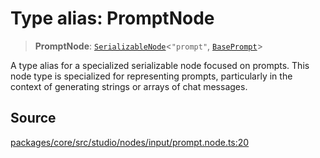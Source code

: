 # Type alias: PromptNode

> **PromptNode**: [`SerializableNode`](../../../interfaces/SerializableNode.md)\<`"prompt"`, [`BasePrompt`](../../../../../events/input/load/prompts/base/classes/BasePrompt.md)\>

A type alias for a specialized serializable node focused on prompts.
This node type is specialized for representing prompts, particularly in the 
context of generating strings or arrays of chat messages.

## Source

[packages/core/src/studio/nodes/input/prompt.node.ts:20](https://github.com/VictorS67/encre/blob/42c3bddca4be2d23ad959c1c99381eefbf43789c/packages/core/src/studio/nodes/input/prompt.node.ts#L20)
